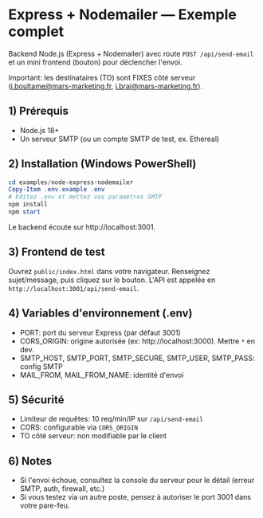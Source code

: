 # Express + Nodemailer — Exemple complet

Backend Node.js (Express + Nodemailer) avec route `POST /api/send-email` et un mini frontend (bouton) pour déclencher l'envoi.

Important: les destinataires (TO) sont FIXES côté serveur (i.boultame@mars-marketing.fr, i.brai@mars-marketing.fr).

## 1) Prérequis
- Node.js 18+
- Un serveur SMTP (ou un compte SMTP de test, ex. Ethereal)

## 2) Installation (Windows PowerShell)
```powershell
cd examples/node-express-nodemailer
Copy-Item .env.example .env
# Editez .env et mettez vos paramètres SMTP
npm install
npm start
```
Le backend écoute sur http://localhost:3001.

## 3) Frontend de test
Ouvrez `public/index.html` dans votre navigateur. Renseignez sujet/message, puis cliquez sur le bouton. L'API est appelée en `http://localhost:3001/api/send-email`.

## 4) Variables d'environnement (.env)
- PORT: port du serveur Express (par défaut 3001)
- CORS_ORIGIN: origine autorisée (ex: http://localhost:3000). Mettre `*` en dev.
- SMTP_HOST, SMTP_PORT, SMTP_SECURE, SMTP_USER, SMTP_PASS: config SMTP
- MAIL_FROM, MAIL_FROM_NAME: identité d'envoi

## 5) Sécurité
- Limiteur de requêtes: 10 req/min/IP sur `/api/send-email`
- CORS: configurable via `CORS_ORIGIN`
- TO côté serveur: non modifiable par le client

## 6) Notes
- Si l'envoi échoue, consultez la console du serveur pour le détail (erreur SMTP, auth, firewall, etc.)
- Si vous testez via un autre poste, pensez à autoriser le port 3001 dans votre pare-feu.